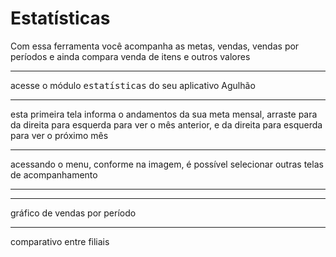 # Estatísticas
Com essa ferramenta você acompanha as metas, vendas, vendas por períodos e ainda compara venda de itens e outros valores

---

acesse o módulo <kbd>estatísticas</kbd> do seu aplicativo Agulhão


---

esta primeira tela informa o andamentos da sua meta mensal, arraste para da direita para esquerda para ver o mês anterior, e da direita para esquerda para ver o próximo mês


---

acessando o menu, conforme na imagem, é possível selecionar outras telas de acompanhamento


---


---

gráfico de vendas por período


---

comparativo entre filiais

